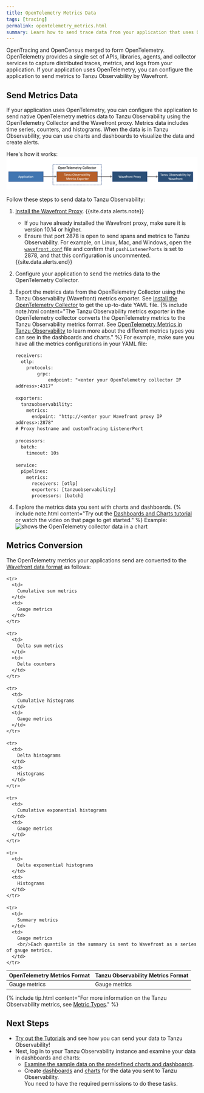 ```yaml
---
title: OpenTelemetry Metrics Data
tags: [tracing]
permalink: opentelemetry_metrics.html
summary: Learn how to send trace data from your application that uses OpenTelemetry to Tanzu Observability.
---
```

OpenTracing and OpenCensus merged to form OpenTelemetry. OpenTelemetry provides a single set of APIs, libraries, agents, and collector services to capture distributed traces, metrics, and logs from your application. If your application uses OpenTelemetry, you can configure the application to send metrics to Tanzu Observability by Wavefront.

## Send Metrics Data

If your application uses OpenTelemetry, you can configure the application to send native OpenTelemetry metrics data to Tanzu Observability using the OpenTelemetry Collector and the Wavefront proxy. Metrics data includes time series, counters, and histograms. When the data is in Tanzu Observability, you can use charts and dashboards to visualize the data and create alerts.

Here's how it works:
![tThe diagram shows how the data flows from an application to OpenTelemetry collector, which has the OpenTelemetry exporter, to the wavefront proxy, which has the OpenTelemetry receiver, and finally to Tanzu Observability.](images/opentelemetry_collector_metrics.png)

Follow these steps to send data to Tanzu Observability:

1. [Install the Wavefront Proxy](proxies_installing.html).
    {{site.data.alerts.note}}
      <ul>
        <li>
          If you have already installed the Wavefront proxy, make sure it is version 10.14 or higher. 
        </li>
        <li>
          Ensure that port 2878 is open to send spans and metrics to Tanzu Observability. For example, on Linux, Mac, and Windows, open the <a href="proxies_configuring.html#proxy-file-paths"><code>wavefront.conf</code></a> file and confirm that <code>pushListenerPorts</code> is set to 2878, and that this configuration is uncommented.
        </li>
      </ul>
    {{site.data.alerts.end}}

1. Configure your application to send the metrics data to the OpenTelemetry Collector. 
1. Export the metrics data from the OpenTelemetry Collector using the Tanzu Observability (Wavefront) metrics exporter. See [Install the OpenTelemetry Collector](https://github.com/wavefrontHQ/opentelemetry-examples#install-the-opentelemetry-collector) to get the up-to-date YAML file.
    {% include note.html content="The Tanzu Observability metrics exporter in the OpenTelemetry collector converts the OpenTelemetry metrics to the Tanzu Observability metrics format. See [OpenTelemetry Metrics in Tanzu Observability](#metrics-conversion) to learn more about the different metrics types you can see in the dashboards and charts." %}
    For example, make sure you have all the metrics configurations in your YAML file:
    
    ```
    receivers:
      otlp:
        protocols:
            grpc:
                endpoint: "<enter your OpenTelemetry collector IP address>:4317"

    exporters:
      tanzuobservability:
        metrics:
          endpoint: "http://<enter your Wavefront proxy IP address>:2878"
    # Proxy hostname and customTracing ListenerPort

    processors:
      batch:
        timeout: 10s

    service:
      pipelines:
        metrics:
          receivers: [otlp]
          exporters: [tanzuobservability]
          processors: [batch]

    ```
1. Explore the metrics data you sent with charts and dashboards.
    {% include note.html content="Try out the [Dashboards and Charts tutorial](tutorial_dashboards.html) or watch the video on that page to get started." %}
    Example:
    ![shows the OpenTelemetry collector data in a chart](images/tracing_opentelemetry_collector_chart.png)

## Metrics Conversion 

The OpenTelemetry metrics your applications send are converted to the [Wavefront data format](wavefront_data_format.html) as follows:

<table style="width: 100%;">
  <tbody>
    <thead>
      <tr>
        <th>OpenTelemetry Metrics Format</th>
        <th>Tanzu Observability Metrics Format</th>
      </tr>
    </thead>
    <tr>
      <td>
        Gauge metrics
      </td>
      <td markdown="span">
        Gauge metrics
      </td>
    </tr>
    
    <tr>
      <td>
        Cumulative sum metrics
      </td>
      <td>
        Gauge metrics
      </td>
    </tr>
    
    <tr>
      <td>
        Delta sum metrics
      </td>
      <td>
        Delta counters
      </td>
    </tr>
    
    <tr>
      <td>
        Cumulative histograms
      </td>
      <td>
        Gauge metrics
      </td>
    </tr>
    
    <tr>
      <td>
        Delta histograms
      </td>
      <td>
        Histograms
      </td>
    </tr>
    
    <tr>
      <td>
        Cumulative exponential histograms
      </td>
      <td>
        Gauge metrics
      </td>
    </tr>
    
    <tr>
      <td>
        Delta exponential histograms
      </td>
      <td>
        Histograms
      </td>
    </tr>
    
    <tr>
      <td>
        Summary metrics
      </td>
      <td>
        Gauge metrics
        <br/>Each quantile in the summary is sent to Wavefront as a series of gauge metrics.
      </td>
    </tr>
    
  </tbody>
</table>

{% include tip.html content="For more information on the Tanzu Observability metrics, see [Metric Types](metric_types.html)." %}

## Next Steps

* [Try out the Tutorials](opentelemetry_java_tutorial.html) and see how you can send your data to Tanzu Observability!
* Next, log in to your Tanzu Observability instance and examine your data in dashboards and charts:
  * [Examine the sample data on the predefined charts and dashboards](tutorial_dashboards.html).
  * Create [dashboards](ui_dashboards.htm) and [charts](ui_charts.html) for the data you sent to Tanzu Observability. 
    <br/>You need to have the required permissions to do these tasks.
  
